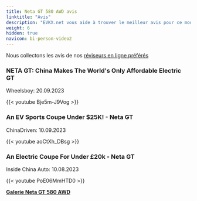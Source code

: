 ```yaml
---
title: Neta GT 580 AWD avis
linktitle: "Avis"
description: "EVKX.net vous aide à trouver le meilleur avis pour ce modèle."
weight: 6
hidden: true
navicon: bi-person-video2
---
```

Nous collectons les avis de nos [réviseurs en ligne préférés](../../../../../guides/evreviewers/)

<div class="container text-center shadow p-2 pe-4 mb-5 bg-body-tertiary rounded border">
<h3>NETA GT: China Makes The World's Only Affordable Electric GT</h3>
<p>Wheelsboy: 20.09.2023</p>

{{< youtube Bje5m-J9Vog >}}

</div>
<div class="container text-center shadow p-2 pe-4 mb-5 bg-body-tertiary rounded border">
<h3>An EV Sports Coupe Under $25K! - Neta GT</h3>
<p>ChinaDriven: 10.09.2023</p>

{{< youtube aoCtXh_DBsg >}}

</div>
<div class="container text-center shadow p-2 pe-4 mb-5 bg-body-tertiary rounded border">
<h3>An Electric Coupe For Under £20k - Neta GT</h3>
<p>Inside China Auto: 10.08.2023</p>

{{< youtube PoE06MmHTD0 >}}

</div>
<div class="mt-3 mb-3">
<a href="../gallery/" class="text-decoration-none text-black">
<strong><i class="bi-arrow-left"></i>Galerie  </strong>
</a>
<a href="../" class="text-decoration-none text-black float-end">
<strong>Neta GT 580 AWD <i class="bi-arrow-right"></i></strong>
</a>
</div>
